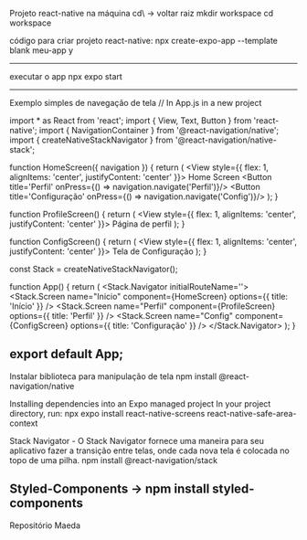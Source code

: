 Projeto react-native na máquina
cd\ -> voltar raiz
mkdir workspace
cd workspace

código para criar projeto react-native:
npx create-expo-app --template blank meu-app
y

---

executar o app
npx expo start

---

Exemplo simples de navegação de tela
// In App.js in a new project

import \* as React from 'react';
import { View, Text, Button } from 'react-native';
import { NavigationContainer } from '@react-navigation/native';
import { createNativeStackNavigator } from '@react-navigation/native-stack';

function HomeScreen({ navigation }) {
return (
<View style={{ flex: 1, alignItems: 'center', justifyContent: 'center' }}>
<Text>Home Screen</Text>
<Button title='Perfil' onPress={() => navigation.navigate('Perfil')}/>
<Button title='Configuração' onPress={() => navigation.navigate('Config')}/>
</View>
);
}

function ProfileScreen() {
return (
<View style={{ flex: 1, alignItems: 'center', justifyContent: 'center' }}>
<Text>Página de perfil</Text>
</View>
);
}

function ConfigScreen() {
return (
<View style={{ flex: 1, alignItems: 'center', justifyContent: 'center' }}>
<Text>Tela de Configuração</Text>
</View>
);
}

const Stack = createNativeStackNavigator();

function App() {
return (
<NavigationContainer>
<Stack.Navigator initialRouteName=''>
<Stack.Screen
name="Inicio"
component={HomeScreen}
options={{ title: 'Início' }}
/>
<Stack.Screen
name="Perfil"
component={ProfileScreen}
options={{ title: 'Perfil' }}
/>
<Stack.Screen
name="Config"
component={ConfigScreen}
options={{ title: 'Configuração' }}
/>
</Stack.Navigator>
</NavigationContainer>
);
}

## export default App;

Instalar biblioteca para manipulação de tela
npm install @react-navigation/native

Installing dependencies into an Expo managed project
In your project directory, run: npx expo install react-native-screens react-native-safe-area-context

Stack Navigator - O Stack Navigator fornece uma maneira para seu aplicativo fazer a transição entre telas, onde cada nova tela é colocada no topo de uma pilha.
npm install @react-navigation/stack

## Styled-Components -> npm install styled-components

Repositório Maeda
